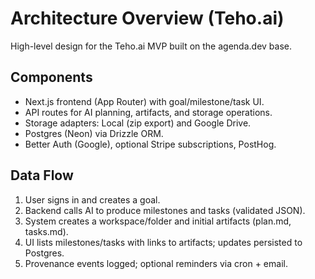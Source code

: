 # Architecture Overview (Teho.ai)

High-level design for the Teho.ai MVP built on the agenda.dev base.

## Components
- Next.js frontend (App Router) with goal/milestone/task UI.
- API routes for AI planning, artifacts, and storage operations.
- Storage adapters: Local (zip export) and Google Drive.
- Postgres (Neon) via Drizzle ORM.
- Better Auth (Google), optional Stripe subscriptions, PostHog.

## Data Flow
1. User signs in and creates a goal.
2. Backend calls AI to produce milestones and tasks (validated JSON).
3. System creates a workspace/folder and initial artifacts (plan.md, tasks.md).
4. UI lists milestones/tasks with links to artifacts; updates persisted to Postgres.
5. Provenance events logged; optional reminders via cron + email.
